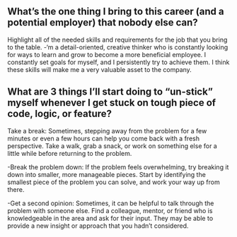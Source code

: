 ## What’s the one thing I bring to this career (and a potential employer) that nobody else can?
Highlight all of the needed skills and requirements for the job that you bring to the table. -‘m a detail-oriented, creative thinker who is constantly looking for ways to learn and grow to become a more beneficial employee. I constantly set goals for myself, and I persistently try to achieve them. I think these skills will make me a very valuable asset to the company.
## What are 3 things I’ll start doing to “un-stick” myself whenever I get stuck on tough piece of code, logic, or feature?
Take a break: Sometimes, stepping away from the problem for a few minutes or even a few hours can help you come back with a fresh perspective. Take a walk, grab a snack, or work on something else for a little while before returning to the problem.

-Break the problem down: If the problem feels overwhelming, try breaking it down into smaller, more manageable pieces. Start by identifying the smallest piece of the problem you can solve, and work your way up from there.

-Get a second opinion: Sometimes, it can be helpful to talk through the problem with someone else. Find a colleague, mentor, or friend who is knowledgeable in the area and ask for their input. They may be able to provide a new insight or approach that you hadn’t considered.